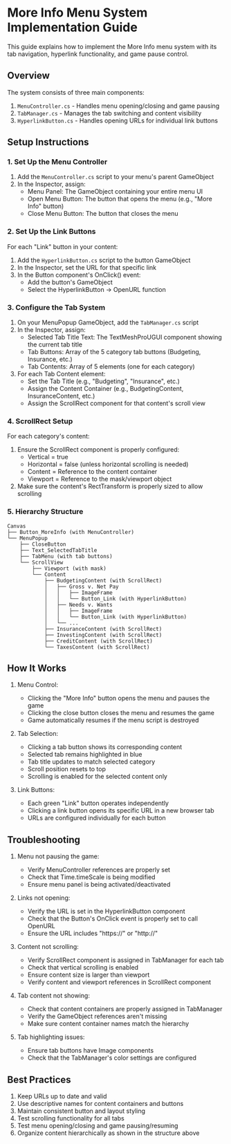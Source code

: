# More Info Menu System Implementation Guide

This guide explains how to implement the More Info menu system with its tab navigation, hyperlink functionality, and game pause control.

## Overview

The system consists of three main components:
1. `MenuController.cs` - Handles menu opening/closing and game pausing
2. `TabManager.cs` - Manages the tab switching and content visibility
3. `HyperlinkButton.cs` - Handles opening URLs for individual link buttons

## Setup Instructions

### 1. Set Up the Menu Controller

1. Add the `MenuController.cs` script to your menu's parent GameObject
2. In the Inspector, assign:
   - Menu Panel: The GameObject containing your entire menu UI
   - Open Menu Button: The button that opens the menu (e.g., "More Info" button)
   - Close Menu Button: The button that closes the menu

### 2. Set Up the Link Buttons

For each "Link" button in your content:
1. Add the `HyperlinkButton.cs` script to the button GameObject
2. In the Inspector, set the URL for that specific link
3. In the Button component's OnClick() event:
   - Add the button's GameObject
   - Select the HyperlinkButton -> OpenURL function

### 3. Configure the Tab System

1. On your MenuPopup GameObject, add the `TabManager.cs` script
2. In the Inspector, assign:
   - Selected Tab Title Text: The TextMeshProUGUI component showing the current tab title
   - Tab Buttons: Array of the 5 category tab buttons (Budgeting, Insurance, etc.)
   - Tab Contents: Array of 5 elements (one for each category)
3. For each Tab Content element:
   - Set the Tab Title (e.g., "Budgeting", "Insurance", etc.)
   - Assign the Content Container (e.g., BudgetingContent, InsuranceContent, etc.)
   - Assign the ScrollRect component for that content's scroll view

### 4. ScrollRect Setup

For each category's content:
1. Ensure the ScrollRect component is properly configured:
   - Vertical = true
   - Horizontal = false (unless horizontal scrolling is needed)
   - Content = Reference to the content container
   - Viewport = Reference to the mask/viewport object
2. Make sure the content's RectTransform is properly sized to allow scrolling

### 5. Hierarchy Structure

```
Canvas
├── Button_MoreInfo (with MenuController)
└── MenuPopup
    ├── CloseButton
    ├── Text_SelectedTabTitle
    ├── TabMenu (with tab buttons)
    └── ScrollView
        ├── Viewport (with mask)
        └── Content
            ├── BudgetingContent (with ScrollRect)
            │   ├── Gross v. Net Pay
            │   │   ├── ImageFrame
            │   │   └── Button_Link (with HyperlinkButton)
            │   ├── Needs v. Wants
            │   │   ├── ImageFrame
            │   │   └── Button_Link (with HyperlinkButton)
            │   └── ...
            ├── InsuranceContent (with ScrollRect)
            ├── InvestingContent (with ScrollRect)
            ├── CreditContent (with ScrollRect)
            └── TaxesContent (with ScrollRect)
```

## How It Works

1. Menu Control:
   - Clicking the "More Info" button opens the menu and pauses the game
   - Clicking the close button closes the menu and resumes the game
   - Game automatically resumes if the menu script is destroyed

2. Tab Selection:
   - Clicking a tab button shows its corresponding content
   - Selected tab remains highlighted in blue
   - Tab title updates to match selected category
   - Scroll position resets to top
   - Scrolling is enabled for the selected content only

3. Link Buttons:
   - Each green "Link" button operates independently
   - Clicking a link button opens its specific URL in a new browser tab
   - URLs are configured individually for each button

## Troubleshooting

1. Menu not pausing the game:
   - Verify MenuController references are properly set
   - Check that Time.timeScale is being modified
   - Ensure menu panel is being activated/deactivated

2. Links not opening:
   - Verify the URL is set in the HyperlinkButton component
   - Check that the Button's OnClick event is properly set to call OpenURL
   - Ensure the URL includes "https://" or "http://"

3. Content not scrolling:
   - Verify ScrollRect component is assigned in TabManager for each tab
   - Check that vertical scrolling is enabled
   - Ensure content size is larger than viewport
   - Verify content and viewport references in ScrollRect component

4. Tab content not showing:
   - Check that content containers are properly assigned in TabManager
   - Verify the GameObject references aren't missing
   - Make sure content container names match the hierarchy

5. Tab highlighting issues:
   - Ensure tab buttons have Image components
   - Check that the TabManager's color settings are configured

## Best Practices

1. Keep URLs up to date and valid
2. Use descriptive names for content containers and buttons
3. Maintain consistent button and layout styling
4. Test scrolling functionality for all tabs
5. Test menu opening/closing and game pausing/resuming
6. Organize content hierarchically as shown in the structure above 